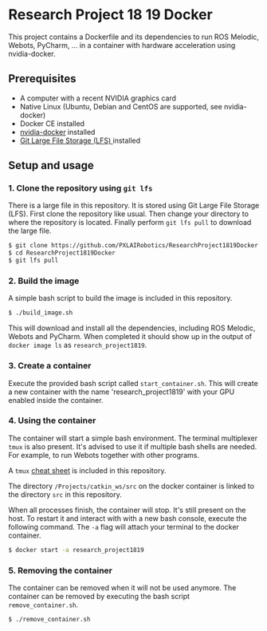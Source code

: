 # Research Project 18 19 Docker
This project contains a Dockerfile and its dependencies to run ROS Melodic, Webots, PyCharm, ... in a container with hardware acceleration using nvidia-docker.

## Prerequisites
- A computer with a recent NVIDIA graphics card
- Native Linux (Ubuntu, Debian and CentOS are supported, see nvidia-docker)
- Docker CE installed
- [nvidia-docker](https://github.com/NVIDIA/nvidia-docker) installed
- [Git Large File Storage (LFS) ](https://git-lfs.github.com/) installed

## Setup and usage
### 1. Clone the repository using `git lfs`
There is a large file in this repository. It is stored using Git Large File Storage (LFS). First clone the repository like usual. Then change your directory to where the repository is located. Finally perform `git lfs pull` to download the large file.

```bash
$ git clone https://github.com/PXLAIRobotics/ResearchProject1819Docker
$ cd ResearchProject1819Docker
$ git lfs pull
```

### 2. Build the image
A simple bash script to build the image is included in this repository.

```bash
$ ./build_image.sh
```

This will download and install all the dependencies, including ROS Melodic, Webots and PyCharm. When completed it should show up in the output of `docker image ls` as `research_project1819`.

### 3. Create a container
Execute the provided bash script called `start_container.sh`. This will create a new container with the name 'research_project1819' with your GPU enabled inside the container.

### 4. Using the container
The container will start a simple bash environment. The terminal multiplexer `tmux` is also present. It's advised to use it if multiple bash shells are needed. For example, to run Webots together with other programs.

A `tmux` [cheat sheet](documents/tmux.pdf) is included in this repository.

The directory `/Projects/catkin_ws/src` on the docker container is linked to the directory `src` in this repository.

When all processes finish, the container will stop. It's still present on the host. To restart it and interact with with a new bash console, execute the following command. The `-a` flag will attach your terminal to the docker container.

```bash
$ docker start -a research_project1819
```

### 5. Removing the container
The container can be removed when it will not be used anymore. The container can be removed by executing the bash script `remove_container.sh`.

```bash
$ ./remove_container.sh
```
